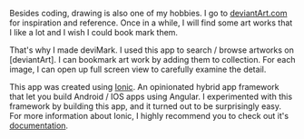 Besides coding, drawing is also one of my hobbies. I go to [deviantArt.com](http://www.deviantart.com/) for inspiration and reference. Once in a while, I will find some art works that I like a lot and I wish I could book mark them.

That's why I made deviMark. I used this app to search / browse artworks on [deviantArt]. I can bookmark art work by adding them to collection. For each image, I can open up full screen view to carefully examine the detail.

This app was created using [Ionic](https://ionicframework.com/). An opinionated hybrid app framework that let you build Android / IOS apps using Angular. I experimented with this framework by building this app, and it turned out to be surprisingly easy. For more information about Ionic, I highly recommend you to check out it's [documentation](https://ionicframework.com/docs/).

